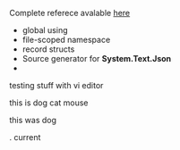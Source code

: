 
Complete referece avalable [here](https://docs.microsoft.com/en-us/dotnet/core/whats-new/dotnet-6)

 - global using
 - file-scoped namespace
 - record structs
 - Source generator for **System.Text.Json**
-


testing stuff
with vi editor

this is dog cat mouse 

this was dog



. current 